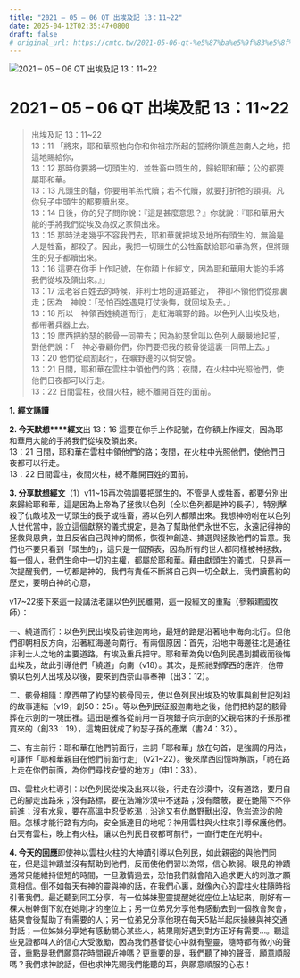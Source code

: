 ```yaml
---
title: "2021 – 05 – 06 QT 出埃及記 13：11~22"
date: 2025-04-12T02:35:47+0800
draft: false
# original_url: https://cmtc.tw/2021-05-06-qt-%e5%87%ba%e5%9f%83%e5%8f%8a%e8%a8%98-13%ef%bc%9a1122
---
```


![2021 – 05 – 06 QT 出埃及記 13：11~22](/images/qt.jpg   "2021 – 05 – 06 QT 出埃及記 13：11~22")

# 2021 – 05 – 06 QT 出埃及記 13：11~22

> 出埃及記 13：11~22  
> 13：11 「將來，耶和華照他向你和你祖宗所起的誓將你領進迦南人之地，把這地賜給你，  
> 13：12 那時你要將一切頭生的，並牲畜中頭生的，歸給耶和華；公的都要屬耶和華。  
> 13：13 凡頭生的驢，你要用羊羔代贖；若不代贖，就要打折牠的頸項。凡你兒子中頭生的都要贖出來。  
> 13：14 日後，你的兒子問你說：『這是甚麼意思？』你就說：『耶和華用大能的手將我們從埃及為奴之家領出來。  
> 13：15 那時法老幾乎不容我們去，耶和華就把埃及地所有頭生的，無論是人是牲畜，都殺了。因此，我把一切頭生的公牲畜獻給耶和華為祭，但將頭生的兒子都贖出來。  
> 13：16 這要在你手上作記號，在你額上作經文，因為耶和華用大能的手將我們從埃及領出來。』」  
> 13：17 法老容百姓去的時候，非利士地的道路雖近，　神卻不領他們從那裏走；因為　神說：「恐怕百姓遇見打仗後悔，就回埃及去。」  
> 13：18 所以　神領百姓繞道而行，走紅海曠野的路。以色列人出埃及地，都帶著兵器上去。  
> 13：19 摩西把約瑟的骸骨一同帶去；因為約瑟曾叫以色列人嚴嚴地起誓，對他們說：「　神必眷顧你們，你們要把我的骸骨從這裏一同帶上去。」  
> 13：20 他們從疏割起行，在曠野邊的以倘安營。  
> 13：21 日間，耶和華在雲柱中領他們的路；夜間，在火柱中光照他們，使他們日夜都可以行走。  
> 13：22 日間雲柱，夜間火柱，總不離開百姓的面前。

**1.** **經文誦讀**

**2. 今天默想****經文**出 13：16 這要在你手上作記號，在你額上作經文，因為耶和華用大能的手將我們從埃及領出來。  
13：21 日間，耶和華在雲柱中領他們的路；夜間，在火柱中光照他們，使他們日夜都可以行走。  
13：22 日間雲柱，夜間火柱，總不離開百姓的面前。

**3. 分享默想經文**（1）v11~16再次強調要把頭生的，不管是人或牲畜，都要分別出來歸給耶和華，這是因為上帝為了拯救以色列（全以色列都是神的長子），特別擊殺了仇敵埃及一切頭生的長子或牲畜，將以色列人都贖出來。我想神吩咐在以色列人世代當中，設立這個獻祭的儀式規定，是為了幫助他們永世不忘，永遠記得神的拯救與恩典，並且反省自己與神的關係，恢復神創造、揀選與拯救他們的旨意。我們也不要只看到「頭生的」，這只是一個預表，因為所有的世人都同樣被神拯救，每一個人，我們生命中一切的主權，都屬於耶和華。藉由獻頭生的儀式，只是再一次提醒我們，一切都是神的，我們有責任不斷將自己與一切全獻上，我們讀舊約的歷史，要明白神的心意，

v17~22接下來這一段講法老讓以色列民離開，這一段經文的重點（參賴建國牧師）：

一、繞道而行：以色列民出埃及前往迦南地，最短的路是沿著地中海向北行。但他們卻朝相反方向，沿著紅海邊向南行。有兩個原因：首先，沿地中海邊往北是通往非利士人之地的主要道路，有埃及重兵把守。耶和華為免以色列民遇到攔截而後悔出埃及，故此引導他們「繞道」向南（v18）。其次，是照祂對摩西的應許，他帶領以色列人出埃及以後，要來到西奈山事奉神（出3：12）。

二、骸骨相隨：摩西帶了約瑟的骸骨同去，使以色列民出埃及的故事與創世記列祖的故事連結（v19，創50：25）。等以色列民征服迦南地之後，他們把約瑟的骸骨葬在示劍的一塊田裡。這田是雅各從前用一百塊銀子向示劍的父親哈抹的子孫那裡買來的（創33：19），這塊田就成了約瑟子孫的產業（書24：32）。

三、有主前行：耶和華在他們前面行，主詞「耶和華」放在句首，是強調的用法，可譯作「耶和華親自在他們前面行走」（v21~22）。後來摩西回憶時解說，「祂在路上走在你們前面，為你們尋找安營的地方」（申1：33）。

四、雲柱火柱導引：以色列民從埃及出來以後，行走在沙漠中，沒有道路，要用自己的腳走出路來；沒有路標，要在浩瀚沙漠中不迷路；沒有蔭蔽，要在艷陽下不停前進；沒有水泉，要在高溫中忍受乾渴；沿途又有仇敵野獸出沒，危岩流沙的險阻。怎樣才能行路有方向，安全抵達目的地呢？神用雲柱與火柱來引導保護他們。白天有雲柱，晚上有火柱，讓以色列民日夜都可前行，一直行走在光明中。

**4. 今天的回應**即使神以雲柱火柱的大神蹟引導以色列民，如此親密的與他們同在，但是這神蹟並沒有幫助到他們，反而使他們習以為常，信心軟弱。眼見的神蹟通常只能維持很短的時間，一旦激情過去，恐怕我們就會陷入追求更大的刺激才願意相信。倒不如每天有神的靈與神的話，在我們心裏，就像內心的雲柱火柱隨時指引著我們。最近聽到同工分享，有一位姊妹聖靈提醒她從座位上站起來，剛好有一棵大樹幹倒下就在她剛才的座位上；另一位弟兄分享他有感動去到一個教會聚會，結果會後幫助了有需要的人；另一位弟兄分享他現在每天5點半起床操練與神交通對話；一位姊妹分享她有感動關心某些人，結果剛好遇到對方正好有需要…。聽這些見證都叫人的信心大受激勵，因為我們基督徒心中就有聖靈，隨時都有微小的聲音，重點是我們願意花時間親近神嗎？更重要的是，我們聽了神的聲音，願意順服嗎？我們求神說話，但也求神先賜我們能聽的耳，與願意順服的心志！